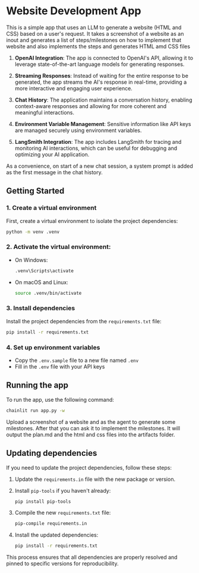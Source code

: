 # Website Development App
This is a simple app that uses an LLM to generate a website (HTML and CSS) based on a user's request. It takes a screenshot of a website as an inout and generates a list of steps/milestones on how to implement that website and also implements the steps and generates HTML amd CSS files

1. **OpenAI Integration**: The app is connected to OpenAI's API, allowing it to leverage state-of-the-art language models for generating responses.

2. **Streaming Responses**: Instead of waiting for the entire response to be generated, the app streams the AI's response in real-time, providing a more interactive and engaging user experience.

3. **Chat History**: The application maintains a conversation history, enabling context-aware responses and allowing for more coherent and meaningful interactions.

4. **Environment Variable Management**: Sensitive information like API keys are managed securely using environment variables.

5. **LangSmith Integration**: The app includes LangSmith for tracing and monitoring AI interactions, which can be useful for debugging and optimizing your AI application.

As a convenience, on start of a new chat session, a system prompt is added as the first message in the chat history.

## Getting Started

### 1. Create a virtual environment

First, create a virtual environment to isolate the project dependencies:
```bash
python -m venv .venv
```

### 2. Activate the virtual environment:

- On Windows:
  ```bash
  .venv\Scripts\activate
  ```
- On macOS and Linux:
  ```bash
  source .venv/bin/activate
  ```

### 3. Install dependencies

Install the project dependencies from the `requirements.txt` file:

```bash
pip install -r requirements.txt
```

### 4. Set up environment variables

- Copy the `.env.sample` file to a new file named `.env`
- Fill in the `.env` file with your API keys

## Running the app

To run the app, use the following command:

```bash
chainlit run app.py -w
``` 
Upload a screenshot of a website and as the agent to generate some milestones. After that you can ask it to implement the milestones. It will output the plan.md and the html and css files into the artifacts folder.

## Updating dependencies

If you need to update the project dependencies, follow these steps:

1. Update the `requirements.in` file with the new package or version.

2. Install `pip-tools` if you haven't already:
   ```bash
   pip install pip-tools
   ```

3. Compile the new `requirements.txt` file:
   ```bash
   pip-compile requirements.in
   ```

4. Install the updated dependencies:
   ```bash
   pip install -r requirements.txt
   ```

This process ensures that all dependencies are properly resolved and pinned to specific versions for reproducibility.
